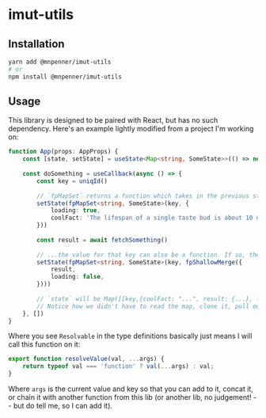 # imut-utils

## Installation

```sh
yarn add @mnpenner/imut-utils
# or
npm install @mnpenner/imut-utils
```

## Usage

This library is designed to be paired with React, but has no such dependency. Here's an example lightly modified from a project I'm working on:

```ts
function App(props: AppProps) {
    const [state, setState] = useState<Map<string, SomeState>>(() => new Map)
    
    const doSomething = useCallback(async () => {
        const key = uniqId()
        
        // `fpMapSet` returns a function which takes in the previous state, clones it and sets the given key to the given value.
        setState(fpMapSet<string, SomeState>(key, {
            loading: true,
            coolFact: 'The lifespan of a single taste bud is about 10 days.',
        }))
        
        const result = await fetchSomething()
        
        // ...the value for that key can also be a function. If so, the function will be called with the current value for that key. Here, we chain that together with `fpShallowMerge` which again returns a function expecting the previous state and merges in the given state.
        setState(fpMapSet<string, SomeState>(key, fpShallowMerge({
            result,
            loading: false,
        })))
        
        // `state` will be Map([[key,{coolFact: "...", result: {...}, loading: false}]])
        // Notice how we didn't have to read the map, clone it, pull out the current key and spread it into the new object. The deeper your objects get, the more typing you save because all the functions can be chained together.
    }, [])
}
```

Where you see `Resolvable` in the type definitions basically just means I will call this function on it:

```js
export function resolveValue(val, ...args) {
    return typeof val === 'function' ? val(...args) : val;
}
```

Where `args` is the current value and key so that you can add to it, concat it, or chain it with another function from this lib (or another lib, no judgement! -- but do tell me, so I can add it).
